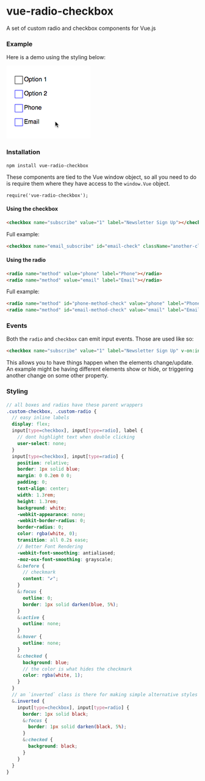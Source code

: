 # vue-radio-checkbox

A set of custom radio and checkbox components for Vue.js

### Example

Here is a demo using the styling below:

![demo](https://raw.githubusercontent.com/invokemedia/vue-radio-checkbox/master/demo.gif)

### Installation

```
npm install vue-radio-checkbox
```

These components are tied to the Vue window object, so all you need to do is require them where they have access to the `window.Vue` object.

```
require('vue-radio-checkbox');
```

#### Using the checkbox

```html
<checkbox name="subscribe" value="1" label="Newsletter Sign Up"></checkbox>
```

Full example:

```html
<checkbox name="email_subscribe" id="email-check" className="another-class" value="1" label="Newsletter Sign Up" v-bind:inverted="false" v-bind:checked="false" v-bind:required="true"></checkbox>
```

#### Using the radio

```html
<radio name="method" value="phone" label="Phone"></radio>
<radio name="method" value="email" label="Email"></radio>
```

Full example:

```html
<radio name="method" id="phone-method-check" value="phone" label="Phone" v-bind:inverted="true" v-bind:checked="false" v-bind:required="true"></radio>
<radio name="method" id="email-method-check" value="email" label="Email" v-bind:inverted="true" v-bind:checked="false" v-bind:required="true"></radio>
```

### Events

Both the `radio` and `checkbox` can emit input events. Those are used like so:

```html
<checkbox name="subscribe" value="1" label="Newsletter Sign Up" v-on:input="someMethodInYourApp"></checkbox>
```

This allows you to have things happen when the elements change/update. An example might be having different elements show or hide, or triggering another change on some other property.

### Styling

```scss
// all boxes and radios have these parent wrappers
.custom-checkbox, .custom-radio {
  // easy inline labels
  display: flex;
  input[type=checkbox], input[type=radio], label {
    // dont highlight text when double clicking
    user-select: none;
  }
  input[type=checkbox], input[type=radio] {
    position: relative;
    border: 1px solid blue;
    margin: 0 0.2em 0 0;
    padding: 0;
    text-align: center;
    width: 1.3rem;
    height: 1.3rem;
    background: white;
    -webkit-appearance: none;
    -webkit-border-radius: 0;
    border-radius: 0;
    color: rgba(white, 0);
    transition: all 0.2s ease;
    // Better Font Rendering
    -webkit-font-smoothing: antialiased;
    -moz-osx-font-smoothing: grayscale;
    &:before {
      // checkmark
      content: "✔";
    }
    &:focus {
      outline: 0;
      border: 1px solid darken(blue, 5%);
    }
    &:active {
      outline: none;
    }
    &:hover {
      outline: none;
    }
    &:checked {
      background: blue;
      // the color is what hides the checkmark
      color: rgba(white, 1);
    }
  }
  // an `inverted` class is there for making simple alternative styles
  &.inverted {
    input[type=checkbox], input[type=radio] {
      border: 1px solid black;
      &:focus {
        border: 1px solid darken(black, 5%);
      }
      &:checked {
        background: black;
      }
    }
  }
}
```
